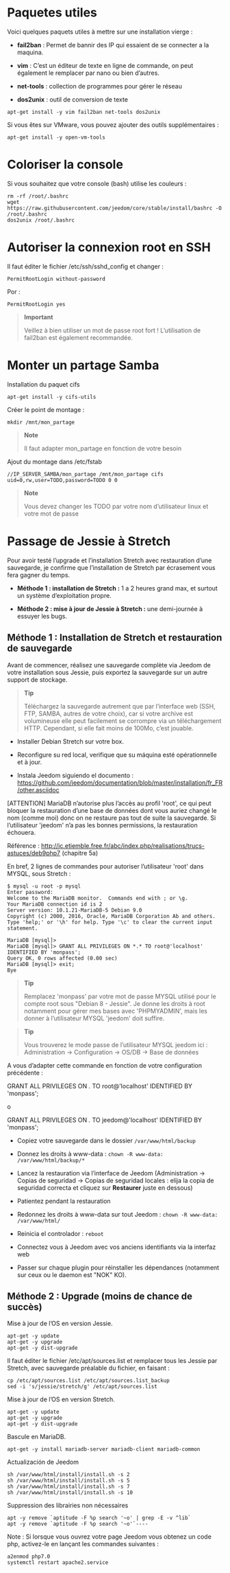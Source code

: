 Paquetes utiles
==============

Voici quelques paquets utiles à mettre sur une installation vierge :

-   **fail2ban** : Permet de bannir des IP qui essaient de se connecter
    a la maquina.

-   **vim** : C’est un éditeur de texte en ligne de commande, on peut
    également le remplacer par nano ou bien d’autres.

-   **net-tools** : collection de programmes pour gérer le réseau

-   **dos2unix** : outil de conversion de texte

<!-- -->

    apt-get install -y vim fail2ban net-tools dos2unix

Si vous êtes sur VMware, vous pouvez ajouter des outils supplémentaires
:

    apt-get install -y open-vm-tools

Coloriser la console 
====================

Si vous souhaitez que votre console (bash) utilise les couleurs :

    rm -rf /root/.bashrc
    wget https://raw.githubusercontent.com/jeedom/core/stable/install/bashrc -O /root/.bashrc
    dos2unix /root/.bashrc

Autoriser la connexion root en SSH 
==================================

Il faut éditer le fichier /etc/ssh/sshd\_config et changer :

    PermitRootLogin without-password

Por :

    PermitRootLogin yes

> **Important**
>
> Veillez à bien utiliser un mot de passe root fort ! L’utilisation de
> fail2ban est également recommandée.

Monter un partage Samba 
=======================

Installation du paquet cifs

    apt-get install -y cifs-utils

Créer le point de montage :

    mkdir /mnt/mon_partage

> **Note**
>
> Il faut adapter mon\_partage en fonction de votre besoin

Ajout du montage dans /etc/fstab

    //IP_SERVER_SAMBA/mon_partage /mnt/mon_partage cifs uid=0,rw,user=TODO,password=TODO 0 0

> **Note**
>
> Vous devez changer les TODO par votre nom d’utilisateur linux et votre
> mot de passe

Passage de Jessie à Stretch 
===========================

Pour avoir testé l’upgrade et l’installation Stretch avec restauration
d’une sauvegarde, je confirme que l’installation de Stretch par
écrasement vous fera gagner du temps.

-   **Méthode 1 : installation de Stretch :** 1 a 2 heures grand max, et
    surtout un système d’exploitation propre.

-   **Méthode 2 : mise à jour de Jessie à Stretch :** une demi-journée à
    essuyer les bugs.

Méthode 1 : Installation de Stretch et restauration de sauvegarde 
-----------------------------------------------------------------

Avant de commencer, réalisez une sauvegarde complète via Jeedom de votre
installation sous Jessie, puis exportez la sauvegarde sur un autre
support de stockage.

> **Tip**
>
> Téléchargez la sauvegarde autrement que par l’interface web (SSH, FTP,
> SAMBA, autres de votre choix), car si votre archive est volumineuse
> elle peut facilement se corrompre via un téléchargement HTTP.
> Cependant, si elle fait moins de 100Mo, c’est jouable.

-   Installer Debian Stretch sur votre box.

-   Reconfigure su red local, verifique que su máquina esté
    opérationnelle et à jour.

-   Instala Jeedom siguiendo el documento :
    <https://github.com/jeedom/documentation/blob/master/installation/fr_FR/other.asciidoc>

\[ATTENTION\] MariaDB n’autorise plus l’accès au profil 'root', ce qui
peut bloquer la restauration d’une base de données dont vous auriez
changé le nom (comme moi) donc on ne restaure pas tout de suite la
sauvegarde. Si l’utilisateur 'jeedom' n’a pas les bonnes permissions, la
restauration échouera.

Référence :
<http://jc.etiemble.free.fr/abc/index.php/realisations/trucs-astuces/deb9php7>
(chapitre 5a)

En bref, 2 lignes de commandes pour autoriser l’utilisateur 'root' dans
MYSQL, sous Stretch :

    $ mysql -u root -p mysql
    Enter password:
    Welcome to the MariaDB monitor.  Commands end with ; or \g.
    Your MariaDB connection id is 2
    Server version: 10.1.21-MariaDB-5 Debian 9.0
    Copyright (c) 2000, 2016, Oracle, MariaDB Corporation Ab and others.
    Type 'help;' or '\h' for help. Type '\c' to clear the current input statement.

    MariaDB [mysql]>
    MariaDB [mysql]> GRANT ALL PRIVILEGES ON *.* TO root@'localhost' IDENTIFIED BY 'monpass';
    Query OK, 0 rows affected (0.00 sec)
    MariaDB [mysql]> exit;
    Bye

> **Tip**
>
> Remplacez 'monpass' par votre mot de passe MYSQL utilisé pour le
> compte root sous "Debian 8 - Jessie". Je donne les droits à root
> notamment pour gérer mes bases avec 'PHPMYADMIN', mais les donner à
> l’utilisateur MYSQL 'jeedom' doit suffire.

> **Tip**
>
> Vous trouverez le mode passe de l’utilisateur MYSQL jeedom ici :
> Administration → Configuration → OS/DB → Base de données

A vous d’adapter cette commande en fonction de votre configuration
précédente :

GRANT ALL PRIVILEGES ON *.* TO root@'localhost' IDENTIFIED BY 'monpass';

o

GRANT ALL PRIVILEGES ON *.* TO jeedom@'localhost' IDENTIFIED BY 'monpass';

-   Copiez votre sauvegarde dans le dossier `/var/www/html/backup`

-   Donnez les droits à www-data :
    `chown -R www-data: /var/www/html/backup/*`

-   Lancez la restauration via l’interface de Jeedom (Administration →
    Copias de seguridad → Copias de seguridad locales : elija la copia de seguridad correcta
    et cliquez sur **Restaurer** juste en dessous)

-   Patientez pendant la restauration

-   Redonnez les droits à www-data sur tout Jeedom :
    `chown -R www-data: /var/www/html/`

-   Reinicia el controlador : `reboot`

-   Connectez vous à Jeedom avec vos anciens identifiants via
    la interfaz web

-   Passer sur chaque plugin pour réinstaller les dépendances (notamment
    sur ceux ou le daemon est "NOK" KO).

Méthode 2 : Upgrade (moins de chance de succès) 
-----------------------------------------------

Mise à jour de l’OS en version Jessie.

    apt-get -y update
    apt-get -y upgrade
    apt-get -y dist-upgrade

Il faut éditer le fichier /etc/apt/sources.list et remplacer tous les
Jessie par Stretch, avec sauvegarde préalable du fichier, en faisant :

    cp /etc/apt/sources.list /etc/apt/sources.list_backup
    sed -i 's/jessie/stretch/g' /etc/apt/sources.list

Mise à jour de l’OS en version Stretch.

    apt-get -y update
    apt-get -y upgrade
    apt-get -y dist-upgrade

Bascule en MariaDB.

    apt-get -y install mariadb-server mariadb-client mariadb-common

Actualización de Jeedom

    sh /var/www/html/install/install.sh -s 2
    sh /var/www/html/install/install.sh -s 5
    sh /var/www/html/install/install.sh -s 7
    sh /var/www/html/install/install.sh -s 10

Suppression des librairies non nécessaires

    apt -y remove `aptitude -F %p search '~o' | grep -E -v ^lib`
    apt -y remove `aptitude -F %p search '~o'`----

Note : Si lorsque vous ouvrez votre page Jeedom vous obtenez un code php, activez-le en lançant les commandes suivantes :

    a2enmod php7.0 
    systemctl restart apache2.service


